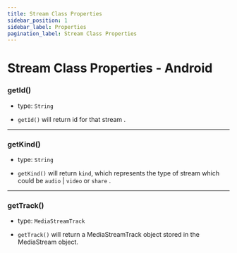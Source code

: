 ```yaml
---
title: Stream Class Properties
sidebar_position: 1
sidebar_label: Properties
pagination_label: Stream Class Properties
---
```


# Stream Class Properties - Android

<div class="sdk-api-ref-only-h4">

### getId()

- type: `String`

- `getId()` will return id for that stream .

---

### getKind()

- type: `String`

- `getKind()` will return `kind`, which represents the type of stream which could be `audio` | `video` or `share` .

---

### getTrack()

- type: `MediaStreamTrack`

- `getTrack()` will return a MediaStreamTrack object stored in the MediaStream object.

</div>

